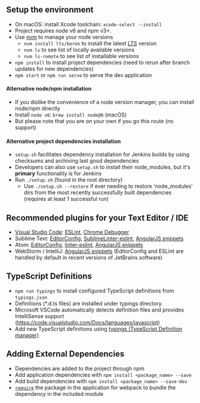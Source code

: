 ## Setup the environment

* On macOS: install Xcode toolchain: `xcode-select --install`
* Project requires node v6 and npm v3+.
* Use [nvm](https://github.com/creationix/nvm) to manage your node versions
  * `nvm install lts/boron` to install the latest [LTS](https://github.com/nodejs/LTS) version
  * `nvm ls` to see list of locally available versions
  * `nvm ls-remote` to see list of installable versions
* `npm install` to install project dependencies (need to rerun after branch updates for new dependencies)
* `npm start` or `npm run serve` to serve the dev application

#### Alternative node/npm installation
* If you dislike the convenience of a node version manager, you can install node/npm directly
* Install `node v6`: `brew install node@6` (macOS)
* But please note that you are on your own if you go this route (no support)

#### Alternative project dependencies installation
* `setup.sh` facilitates dependency installation for Jenkins builds by using checksums and archiving last good dependencies
* Developers can also use `setup.sh` to install their node_modules, but it's **primary** functionality is for Jenkins
* Run `./setup.sh` (found in the root directory)
  * Use `./setup.sh --restore` if ever needing to restore 'node_modules' dirs from the most recently successfully built dependencies (requires at least 1 successful run)

## Recommended plugins for your Text Editor / IDE

* [Visual Studio Code](https://code.visualstudio.com/): [ESLint](https://marketplace.visualstudio.com/items?itemName=dbaeumer.vscode-eslint), [Chrome Debugger](https://marketplace.visualstudio.com/items?itemName=msjsdiag.debugger-for-chrome)
* Sublime Text: [EditorConfig](https://github.com/sindresorhus/editorconfig-sublime),  [SublimeLinter-eslint](https://github.com/roadhump/SublimeLinter-eslint), [AngularJS snippets](https://github.com/johnpapa/angular-styleguide/tree/master/a1#sublime-text)
* Atom: [EditorConfig](https://github.com/sindresorhus/atom-editorconfig), [linter-eslint](https://github.com/AtomLinter/linter-eslint), [AngularJS snippets](https://github.com/johnpapa/angular-styleguide/tree/master/a1#atom)
* WebStorm / IntelliJ: [AngularJS snippets](https://github.com/johnpapa/angular-styleguide/tree/master/a1#webstorm) (EditorConfig and ESLint are handled by default in recent versions of JetBrains software)

## TypeScript Definitions

* `npm run typings` to install configured TypeScript definitions from `typings.json`
* Definitions (\*.d.ts files) are installed under typings directory.
* Microsoft VSCode automatically detects definition files and provides IntelliSense support (https://code.visualstudio.com/Docs/languages/javascript)
* Add new TypeScript definitions using [typings (TypeScript Definition manager)](https://github.com/typings/typings)

## Adding External Dependencies

* Dependencies are added to the project through npm
* Add application dependencies with `npm install <package_name> --save`
* Add build dependencies with `npm install <package_name> --save-dev`
* [`require`](https://webpack.github.io/docs/commonjs.html) the package in the application for webpack to bundle the dependency in the included module

